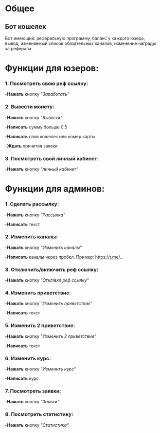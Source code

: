 # Общее
## Бот кошелек
Бот имеющий: реферальную программу, баланс у каждого юзера, вывод, изменяемый список обязательных каналов, изменение награды за реферала

# Функции для юзеров:
### 1. Посмотреть свою реф ссылку:
-**Нажать** кнопку _"Заработать"_

### 2. Вывести монету:
-**Нажать** кнопку _"Вывести"_

-**Написать** сумму больше 0.5

-**Написать** свой кошелек или номер карты

-**Ждать** принятия заявки

### 3. Посмотреть свой личный кабинет:
-**Нажать** кнопку _"личный кабинет"_

# Функции для админов:
### 1. Сделать рассылку:
-**Нажать** кнопку _"Рассылка"_

-**Написать** текст
   
### 2. Изменить каналы:
-**Нажать** кнопку _"Изменить каналы"_

-**Написать** каналы через пробел. Пример: https://t.me/...

### 3. Отключить/включить реф ссылку:
-**Нажать** кнопку _"Откл/вкл реф ссылку"_

### 4. Изменить приветствие:
-**Нажать** кнопку _"Изменить приветствие"_

-**Написать** текст

### 5. Изменить 2 приветствие:
-**Нажать** кнопку _"Изменить 2 приветствие"_

-**Написать** текст

### 6. Изменить курс:
-**Нажать** кнопку _"Изменить курс"_

-**Написать** курс

### 7. Посмотреть заявки:
-**Нажать** кнопку _"Заявки"_

### 8. Посмотреть статистику:
-**Нажать** кнопку _"Статистика"_







